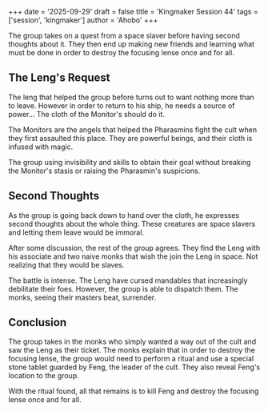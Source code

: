 +++
date = '2025-09-29'
draft = false
title = 'Kingmaker Session 44'
tags = ['session', 'kingmaker']
author = 'Ahobo'
+++

The group takes on a quest from a space slaver before having second thoughts about it.
They then end up making new friends and learning what must be done in order to destroy the
focusing lense once and for all.

## The Leng's Request

The leng that helped the group before turns out to want nothing more than to leave. However in order
to return to his ship, he needs a source of power... The cloth of the Monitor's should do it.

The Monitors are the angels that helped the Pharasmins fight the cult when they first assaulted this place.
They are powerful beings, and their cloth is infused with magic.

The group using invisibility and skills to obtain their goal without breaking the Monitor's stasis or
raising the Pharasmin's suspicions.

## Second Thoughts

As the group is going back down to hand over the cloth, he expresses second thoughts about the whole thing.
These creatures are space slavers and letting them leave would be immoral.

After some discussion, the rest of the group agrees. They find the Leng with his associate and two naive monks
that wish the join the Leng in space. Not realizing that they would be slaves.

The battle is intense. The Leng have cursed mandables that increasingly debilitate their foes. However, the group
is able to dispatch them. The monks, seeing their masters beat, surrender.

## Conclusion

The group takes in the monks who simply wanted a way out of the cult and saw the Leng as their ticket. The monks
explain that in order to destroy the focusing lense, the group would need to perform a ritual and use a special
stone tablet guarded by Feng, the leader of the cult. They also reveal Feng's location to the group.

With the ritual found, all that remains is to kill Feng and destroy the focusing lense once and for all.